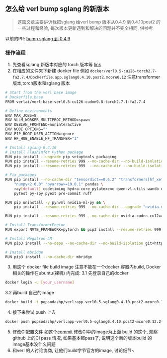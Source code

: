 ## 怎么给 verl bump sglang 的新版本
> 这篇文章主要讲诉我把sglang 给verl bump 版本从0.4.9 到0.4.10post2 的一些过程和经验, 每次版本更新遇到和解决的问题并不完全相同, 供参考

以前的PR: [bump sglang 到 0.4.9](https://github.com/volcengine/verl/pull/2720)

### 操作流程
1. 先查看sglang 新版本对应的 torch 版本等 [link](https://github.com/sgl-project/sglang/blob/v0.4.10.post2/python/pyproject.toml#L58)
2. 在相应的文件夹下新建 docker file
例如 `docker/verl0.5-cu126-torch2.7-fa2.7.4/Dockerfile.app.sglang0.4.10.post2.mcore0.12` 注意transformer版本,torch版本和sglang 版本
```bash
# Start from the verl base image
# Dockerfile.base
FROM verlai/verl:base-verl0.5-cu126-cudnn9.8-torch2.7.1-fa2.7.4

# Define environments
ENV MAX_JOBS=8
ENV VLLM_WORKER_MULTIPROC_METHOD=spawn
ENV DEBIAN_FRONTEND=noninteractive
ENV NODE_OPTIONS=""
ENV PIP_ROOT_USER_ACTION=ignore
ENV HF_HUB_ENABLE_HF_TRANSFER="1"

# Install sglang-0.4.10
# Install FlashInfer Python package
RUN pip install --upgrade pip setuptools packaging
RUN pip install --resume-retries 999 --no-cache-dir --no-build-isolation flashinfer-python==0.2.9rc1
RUN pip install --resume-retries 999  --no-cache-dir --no-build-isolation "sglang[all]==0.4.10.post2"

# Fix packages
RUN pip install --no-cache-dir "tensordict==0.6.2" "transformers[hf_xet]==4.54.1" accelerate datasets peft hf-transfer \
    "numpy<2.0.0" "pyarrow>=19.0.1" pandas \
    ray[default] codetiming hydra-core pylatexenc qwen-vl-utils wandb dill pybind11 liger-kernel mathruler blobfile xgrammar \
    pytest py-spy pyext pre-commit ruff

RUN pip uninstall -y pynvml nvidia-ml-py && \
    pip install --resume-retries 999 --no-cache-dir --upgrade "nvidia-ml-py>=12.560.30" "fastapi[standard]>=0.115.0" "optree>=0.13.0" "pydantic>=2.9" "grpcio>=1.62.1"

RUN pip install --resume-retries 999 --no-cache-dir nvidia-cudnn-cu12==9.8.0.87

# Install TransformerEngine
RUN export NVTE_FRAMEWORK=pytorch && pip3 install --resume-retries 999 --no-deps --no-cache-dir --no-build-isolation git+https://github.com/NVIDIA/TransformerEngine.git@v2.2.1

# Install Megatron-LM
RUN pip3 install --no-deps --no-cache-dir --no-build-isolation git+https://github.com/NVIDIA/Megatron-LM.git@core_v0.12.2

# Install mbridge
RUN pip3 install --no-cache-dir mbridge
```
3. 用这个 docker file build image
注意不能在一个docker 容器内build, Docker 相关的操作在ubuntu(裸机) 内完成:
3.1 先登录自己的docker
```bash
docker login -u [your_username]
```
3.2 再build 自己的image
```bash
docker build -t popsodazhp/verl:app-verl0.5-sglang0.4.10.post2-mcore0.12.2-te2.2 -f docker/verl0.5-cu126-torch2.7-fa2.7.4/Dockerfile.app.sglang0.4.10.post2.mcore0.12 .
```

4. 接下来尝试 push 上去
```bash
docker push popsodazhp/verl:app-verl0.5-sglang0.4.10.post2-mcore0.12.2-te2.2
```
5. 修改CI配置文件
如这个[commit](https://github.com/volcengine/verl/pull/3183/commits/8ebbea9a0206ce4e258b1cde2eb025b99139b13b)
修改CI中的image为上面 build 的这个, 观察github 上的CI pass 情况, 如果基本都pass了, 说明这个新的版本build 的image基本没什么问题
6. 和verl 的人讨论协商, 让他们build字节官方的image, 讨论细节~

